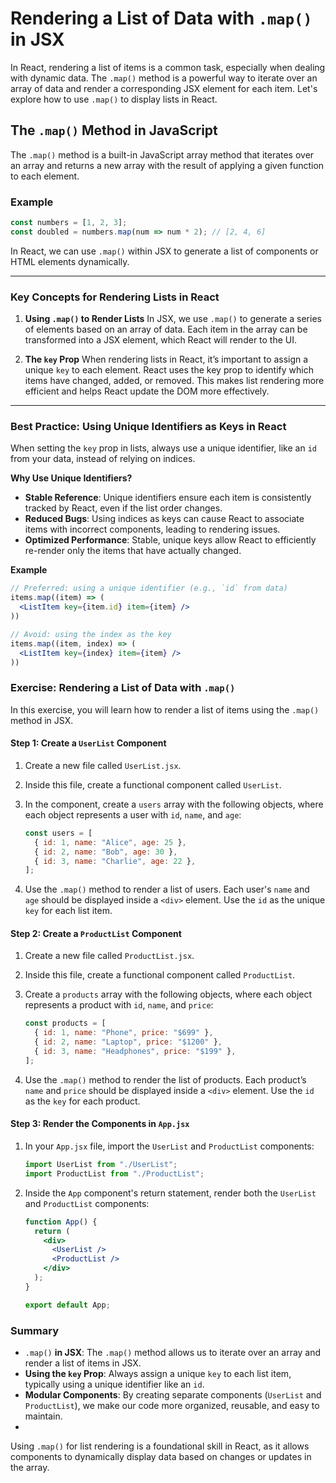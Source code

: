 # Rendering a List of Data with `.map()` in JSX

In React, rendering a list of items is a common task, especially when dealing with dynamic data. The `.map()` method is a powerful way to iterate over an array of data and render a corresponding JSX element for each item. Let's explore how to use `.map()` to display lists in React.

## The `.map()` Method in JavaScript

The `.map()` method is a built-in JavaScript array method that iterates over an array and returns a new array with the result of applying a given function to each element.

### Example
```javascript
const numbers = [1, 2, 3];
const doubled = numbers.map(num => num * 2); // [2, 4, 6]
```
In React, we can use `.map()` within JSX to generate a list of components or HTML elements dynamically.

---

### Key Concepts for Rendering Lists in React
1. **Using `.map()` to Render Lists**
In JSX, we use `.map()` to generate a series of elements based on an array of data. Each item in the array can be transformed into a JSX element, which React will render to the UI.

2. **The `key` Prop**
When rendering lists in React, it’s important to assign a unique `key` to each element. React uses the key prop to identify which items have changed, added, or removed. This makes list rendering more efficient and helps React update the DOM more effectively.

---

### Best Practice: Using Unique Identifiers as Keys in React

When setting the `key` prop in lists, always use a unique identifier, like an `id` from your data, instead of relying on indices.

**Why Use Unique Identifiers?**

- **Stable Reference**: Unique identifiers ensure each item is consistently tracked by React, even if the list order changes.
- **Reduced Bugs**: Using indices as keys can cause React to associate items with incorrect components, leading to rendering issues.
- **Optimized Performance**: Stable, unique keys allow React to efficiently re-render only the items that have actually changed.

**Example**

```jsx
// Preferred: using a unique identifier (e.g., `id` from data)
items.map((item) => (
  <ListItem key={item.id} item={item} />
))

// Avoid: using the index as the key
items.map((item, index) => (
  <ListItem key={index} item={item} />
))
```

### Exercise: Rendering a List of Data with `.map()`

In this exercise, you will learn how to render a list of items using the `.map()` method in JSX.

#### Step 1: Create a `UserList` Component

1. Create a new file called `UserList.jsx`.
2. Inside this file, create a functional component called `UserList`.
3. In the component, create a `users` array with the following objects, where each object represents a user with `id`, `name`, and `age`:

   ```javascript
   const users = [
     { id: 1, name: "Alice", age: 25 },
     { id: 2, name: "Bob", age: 30 },
     { id: 3, name: "Charlie", age: 22 },
   ];
   ```

4. Use the `.map()` method to render a list of users. Each user's `name` and `age` should be displayed inside a `<div>` element. Use the `id` as the unique `key` for each list item.

#### Step 2: Create a `ProductList` Component

1. Create a new file called `ProductList.jsx`.
2. Inside this file, create a functional component called `ProductList`.
3. Create a `products` array with the following objects, where each object represents a product with `id`, `name`, and `price`:

   ```javascript
   const products = [
     { id: 1, name: "Phone", price: "$699" },
     { id: 2, name: "Laptop", price: "$1200" },
     { id: 3, name: "Headphones", price: "$199" },
   ];
   ```

4. Use the `.map()` method to render the list of products. Each product’s `name` and `price` should be displayed inside a `<div>` element. Use the `id` as the `key` for each product.

#### Step 3: Render the Components in `App.jsx`

1. In your `App.jsx` file, import the `UserList` and `ProductList` components:

   ```jsx
   import UserList from "./UserList";
   import ProductList from "./ProductList";
   ```

2. Inside the `App` component's return statement, render both the `UserList` and `ProductList` components:

   ```jsx
   function App() {
     return (
       <div>
         <UserList />
         <ProductList />
       </div>
     );
   }

   export default App;
   ```

### Summary
- `.map()` **in JSX**: The `.map()` method allows us to iterate over an array and render a list of items in JSX.
- **Using the `key` Prop**: Always assign a unique `key` to each list item, typically using a unique identifier like an `id`.
- **Modular Components**: By creating separate components (`UserList` and `ProductList`), we make our code more organized, reusable, and easy to maintain.
- 
Using `.map()` for list rendering is a foundational skill in React, as it allows components to dynamically display data based on changes or updates in the array.